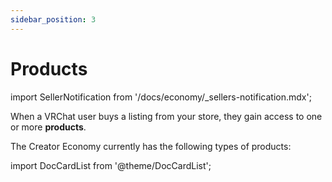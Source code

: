 ```yaml
---
sidebar_position: 3
---
```


# Products

import SellerNotification from '/docs/economy/_sellers-notification.mdx';

<SellerNotification/>

When a VRChat user buys a listing from your store, they gain access to one or more **products**.

The Creator Economy currently has the following types of products:

import DocCardList from '@theme/DocCardList';

<DocCardList />